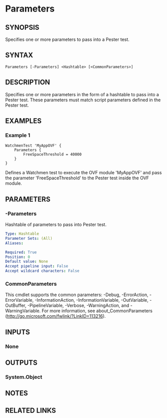 ﻿---
external help file: Watchmen-help.xml
online version: https://github.com/devblackops/watchmen/blob/master/docs/functions/Help-Parameters.md
schema: 2.0.0
---

# Parameters

## SYNOPSIS
Specifies one or more parameters to pass into a Pester test.

## SYNTAX

```
Parameters [-Parameters] <Hashtable> [<CommonParameters>]
```

## DESCRIPTION
Specifies one or more parameters in the form of a hashtable to pass into a Pester test. These parameters must match script parameters defined in the
Pester test.

## EXAMPLES

### Example 1
```
WatchmenTest 'MyAppOVF' {
    Parameters {
        FreeSpaceThreshold = 40000
    }
}
```

Defines a Watchmen test to execute the OVF module 'MyAppOVF' and pass the parameter 'FreeSpaceThreshold' to the Pester test inside the OVF module.

## PARAMETERS

### -Parameters
Hashtable of parameters to pass into Pester test.

```yaml
Type: Hashtable
Parameter Sets: (All)
Aliases: 

Required: True
Position: 0
Default value: None
Accept pipeline input: False
Accept wildcard characters: False
```

### CommonParameters
This cmdlet supports the common parameters: -Debug, -ErrorAction, -ErrorVariable, -InformationAction, -InformationVariable, -OutVariable, -OutBuffer, -PipelineVariable, -Verbose, -WarningAction, and -WarningVariable. For more information, see about_CommonParameters (http://go.microsoft.com/fwlink/?LinkID=113216).

## INPUTS

### None

## OUTPUTS

### System.Object

## NOTES

## RELATED LINKS

